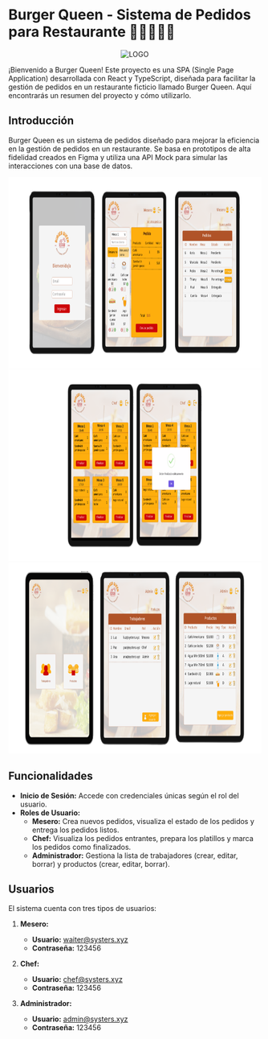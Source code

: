 
# Burger Queen - Sistema de Pedidos para Restaurante 🍔👩‍🍳👨‍💼

<p align="center">
<img src="./src/assets/burger-queen-logo.png" alt="LOGO" width="200" height="200">
</p>

¡Bienvenido a Burger Queen! Este proyecto es una SPA (Single Page Application) desarrollada con React y TypeScript, diseñada para facilitar la gestión de pedidos en un restaurante ficticio llamado Burger Queen. Aquí encontrarás un resumen del proyecto y cómo utilizarlo.

## Introducción

Burger Queen es un sistema de pedidos diseñado para mejorar la eficiencia en la gestión de pedidos en un restaurante. Se basa en prototipos de alta fidelidad creados en Figma y utiliza una API Mock para simular las interacciones con una base de datos.

<p align="center">
<img src="./src/assets/prot1.png" alt="LOGO" width="800" height="380">
  <img src="./src/assets/prot2.png" alt="LOGO" width="800" height="380">
  <img src="./src/assets/prot3.png" alt="LOGO" width="800" height="380">
</p>


## Funcionalidades

- **Inicio de Sesión:** Accede con credenciales únicas según el rol del usuario.
- **Roles de Usuario:**
  - **Mesero:** Crea nuevos pedidos, visualiza el estado de los pedidos y entrega los pedidos listos.
  - **Chef:** Visualiza los pedidos entrantes, prepara los platillos y marca los pedidos como finalizados.
  - **Administrador:** Gestiona la lista de trabajadores (crear, editar, borrar) y productos (crear, editar, borrar).

## Usuarios

El sistema cuenta con tres tipos de usuarios:

1. **Mesero:**
   - **Usuario:** waiter@systers.xyz
   - **Contraseña:** 123456

2. **Chef:**
   - **Usuario:** chef@systers.xyz
   - **Contraseña:** 123456

3. **Administrador:**
   - **Usuario:** admin@systers.xyz
   - **Contraseña:** 123456

